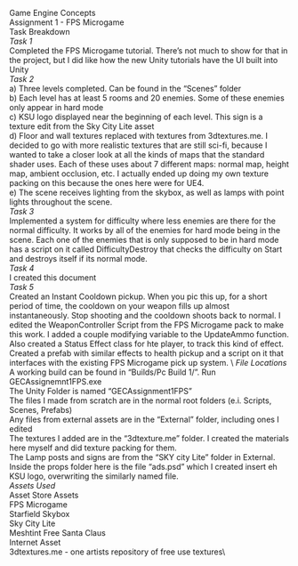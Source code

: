 Game Engine Concepts \
Assignment 1 - FPS Microgame \
Task Breakdown\
_Task 1_ \
Completed the FPS Microgame tutorial. There’s not much to show for that in the project,
but I did like how the new Unity tutorials have the UI built into Unity \
_Task 2_ \
a) Three levels completed. Can be found in the “Scenes” folder\
b) Each level has at least 5 rooms and 20 enemies. Some of these enemies only appear in
hard mode\
c) KSU logo displayed near the beginning of each level. This sign is a texture edit from the
Sky City Lite asset\
d) Floor and wall textures replaced with textures from 3dtextures.me. I decided to go with
more realistic textures that are still sci-fi, because I wanted to take a closer look at all the
kinds of maps that the standard shader uses. Each of these uses about 7 different maps:
normal map, height map, ambient occlusion, etc. I actually ended up doing my own
texture packing on this because the ones here were for UE4.\
e) The scene receives lighting from the skybox, as well as lamps with point lights
throughout the scene.\
_Task 3_\
Implemented a system for difficulty where less enemies are there for the normal
difficulty. It works by all of the enemies for hard mode being in the scene. Each one of the
enemies that is only supposed to be in hard mode has a script on it called DifficultyDestroy that
checks the difficulty on Start and destroys itself if its normal mode.\
_Task 4_\
I created this document\
_Task 5_\
Created an Instant Cooldown pickup. When you pic this up, for a short period of time, the
cooldown on your weapon fills up almost instantaneously. Stop shooting and the cooldown
shoots back to normal. I edited the WeaponController Script from the FPS Microgame pack to
make this work. I added a couple modifying variable to the UpdateAmmo function. Also created
a Status Effect class for hte player, to track this kind of effect. Created a prefab with similar
effects to health pickup and a script on it that interfaces with the existing FPS Microgame pick
up system. \ 
_File Locations_\
A working build can be found in “Builds/Pc Build 1/”. Run GECAssignemnt1FPS.exe\
The Unity Folder is named “GECAssignment1FPS”\
The files I made from scratch are in the normal root folders (e.i. Scripts, Scenes, Prefabs)\
Any files from external assets are in the “External” folder, including ones I edited\
The textures I added are in the “3dtexture.me” folder. I created the materials here myself and
did texture packing for them.\
The Lamp posts and signs are from the “SKY city Lite” folder in External. Inside the props folder
here is the file “ads.psd” which I created insert eh KSU logo, overwriting the similarly named file.\
_Assets Used_\
Asset Store Assets\
FPS Microgame\
Starfield Skybox\
Sky City Lite\
Meshtint Free Santa Claus\
Internet Asset\
3dtextures.me - one artists repository of free use textures\
